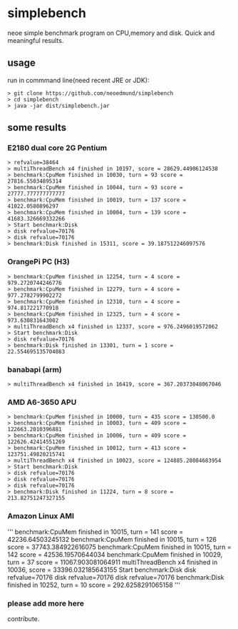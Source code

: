 # simplebench
neoe simple benchmark program on CPU,memory and disk. Quick and meaningful results.

## usage
run in commmand line(need recent JRE or JDK):
```
> git clone https://github.com/neoedmund/simplebench
> cd simplebench
> java -jar dist/simplebench.jar
```

## some results

### E2180 dual core 2G Pentium
```
> refvalue=38464
> multiThreadBench x4 finished in 10197, score = 28629.44906124538
> benchmark:CpuMem finished in 10030, turn = 93 score = 27816.55034895314
> benchmark:CpuMem finished in 10044, turn = 93 score = 27777.777777777777
> benchmark:CpuMem finished in 10019, turn = 137 score = 41022.0580896297
> benchmark:CpuMem finished in 10004, turn = 139 score = 41683.326669332266
> Start benchmark:Disk
> disk refvalue=70176
> disk refvalue=70176
> benchmark:Disk finished in 15311, score = 39.187512246097576
```



### OrangePi PC (H3)
```
> benchmark:CpuMem finished in 12254, turn = 4 score = 979.2720744246776
> benchmark:CpuMem finished in 12279, turn = 4 score = 977.2782799902272
> benchmark:CpuMem finished in 12310, turn = 4 score = 974.817221770918
> benchmark:CpuMem finished in 12325, turn = 4 score = 973.630831643002
> multiThreadBench x4 finished in 12337, score = 976.2496019572062
> Start benchmark:Disk
> disk refvalue=70176
> benchmark:Disk finished in 13301, turn = 1 score = 22.554695135704083
```

### banabapi (arm)
```
> multiThreadBench x4 finished in 16419, score = 367.20373048067046
```

### AMD A6-3650 APU
```
> benchmark:CpuMem finished in 10000, turn = 435 score = 130500.0
> benchmark:CpuMem finished in 10003, turn = 409 score = 122663.2010396881
> benchmark:CpuMem finished in 10006, turn = 409 score = 122626.42414551269
> benchmark:CpuMem finished in 10012, turn = 413 score = 123751.49820215741
> multiThreadBench x4 finished in 10023, score = 124885.28084683954
> Start benchmark:Disk
> disk refvalue=70176
> disk refvalue=70176
> disk refvalue=70176
> benchmark:Disk finished in 11224, turn = 8 score = 213.82751247327155
```

### Amazon Linux AMI
'''
benchmark:CpuMem finished in 10015, turn = 141 score = 42236.64503245132
benchmark:CpuMem finished in 10015, turn = 126 score = 37743.384922616075
benchmark:CpuMem finished in 10015, turn = 142 score = 42536.19570644034
benchmark:CpuMem finished in 10029, turn = 37 score = 11067.903081064911
multiThreadBench x4 finished in 10036, score = 33396.032185643155
Start benchmark:Disk
disk refvalue=70176
disk refvalue=70176
disk refvalue=70176
benchmark:Disk finished in 10252, turn = 10 score = 292.6258291065158
'''

### please add more here
contribute.
